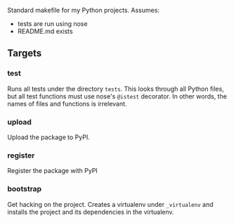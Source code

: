 Standard makefile for my Python projects. Assumes:

* tests are run using nose
* README.md exists

## Targets

### test

Runs all tests under the directory `tests`. This looks through all Python files,
but all test functions must use nose's `@istest` decorator. In other words,
the names of files and functions is irrelevant.
    
### upload

Upload the package to PyPI.
    
### register

Register the package with PyPI

### bootstrap

Get hacking on the project. Creates a virtualenv under `_virtualenv` and
installs the project and its dependencies in the virtualenv.
